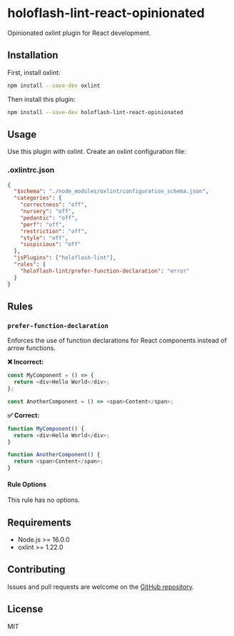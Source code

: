 # holoflash-lint-react-opinionated

Opinionated oxlint plugin for React development.

## Installation

First, install oxlint:

```bash
npm install --save-dev oxlint
```

Then install this plugin:

```bash
npm install --save-dev holoflash-lint-react-opinionated
```

## Usage

Use this plugin with oxlint. Create an oxlint configuration file:

### .oxlintrc.json

```json
{
  "$schema": "./node_modules/oxlint/configuration_schema.json",
  "categories": {
    "correctness": "off",
    "nursery": "off",
    "pedantic": "off",
    "perf": "off",
    "restriction": "off",
    "style": "off",
    "suspicious": "off"
  },
  "jsPlugins": ["holoflash-lint"],
  "rules": {
    "holoflash-lint/prefer-function-declaration": "error"
  }
}
```

## Rules

### `prefer-function-declaration`

Enforces the use of function declarations for React components instead of arrow functions.

**❌ Incorrect:**
```javascript
const MyComponent = () => {
  return <div>Hello World</div>;
};

const AnotherComponent = () => <span>Content</span>;
```

**✅ Correct:**
```javascript
function MyComponent() {
  return <div>Hello World</div>;
}

function AnotherComponent() {
  return <span>Content</span>;
}
```

#### Rule Options

This rule has no options.

## Requirements

- Node.js >= 16.0.0
- oxlint >= 1.22.0

## Contributing

Issues and pull requests are welcome on the [GitHub repository](https://github.com/holoflash/lint-plugins).

## License

MIT